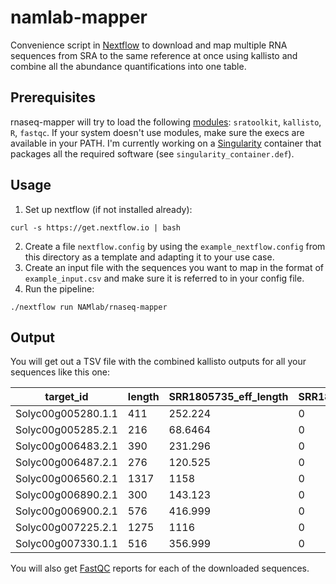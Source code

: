 # namlab-mapper
Convenience script in [Nextflow](https://www.nextflow.io/) to download and map multiple RNA sequences from SRA to the same reference at once using kallisto and combine all the abundance quantifications into one table.

## Prerequisites
rnaseq-mapper will try to load the following [modules](http://modules.sourceforge.net/): `sratoolkit`, `kallisto`, `R`, `fastqc`.
If your system doesn't use modules, make sure the execs are available in your PATH.
I'm currently working on a [Singularity](https://sylabs.io/) container that packages all the required software (see `singularity_container.def`).

## Usage
1. Set up nextflow (if not installed already):
```
curl -s https://get.nextflow.io | bash
```
2. Create a file `nextflow.config` by using the `example_nextflow.config` from this directory as a template and adapting it to your use case.
3. Create an input file with the sequences you want to map in the format of `example_input.csv` and make sure it is referred to in your config file.
4. Run the pipeline:
```
./nextflow run NAMlab/rnaseq-mapper
```

## Output
You will get out a TSV file with the combined kallisto outputs for all your sequences like this one:

| target_id | length | SRR1805735_eff_length | SRR1805735_est_counts | SRR1805735_tpm | SRR1805737_eff_length | SRR1805737_est_counts | SRR1805737_tpm | SRR6512869_eff_length | SRR6512869_est_counts | SRR6512869_tpm |
| --- | --- | --- | --- | --- | --- | --- | --- | --- | --- | --- |
| Solyc00g005280.1.1 | 411  | 252.224 | 0 | 0 | 241.253 | 0 | 0 | 212     | 0 | 0 |
| Solyc00g005285.2.1 | 216  | 68.6464 | 0 | 0 | 63.7937 | 0 | 0 | 31.5146 | 0 | 0 | 
| Solyc00g006483.2.1 | 390  | 231.296 | 0 | 0 | 220.691 | 0 | 0 | 191     | 0 | 0 | 
| Solyc00g006487.2.1 | 276  | 120.525 | 0 | 0 | 114.108 | 0 | 0 | 77.4659 | 2 | 22.2662 |
| Solyc00g006560.2.1 | 1317 | 1158    | 0 | 0 | 1145.76 | 0 | 0 | 1118    | 0 | 0 | 
| Solyc00g006890.2.1 | 300  | 143.123 | 0 | 0 | 135.795 | 0 | 0 | 101.044 | 0 | 0 | 
| Solyc00g006900.2.1 | 576  | 416.999 | 0 | 0 | 404.931 | 0 | 0 | 377     | 0 | 0 | 
| Solyc00g007225.2.1 | 1275 | 1116    | 0 | 0 | 1103.76 | 0 | 0 | 1076    | 0 | 0 | 
| Solyc00g007330.1.1 | 516  | 356.999 | 0 | 0 | 345.082 | 0 | 0 | 317     | 0 | 0 | 

You will also get [FastQC](https://www.bioinformatics.babraham.ac.uk/projects/fastqc/) reports for each of the downloaded sequences.
